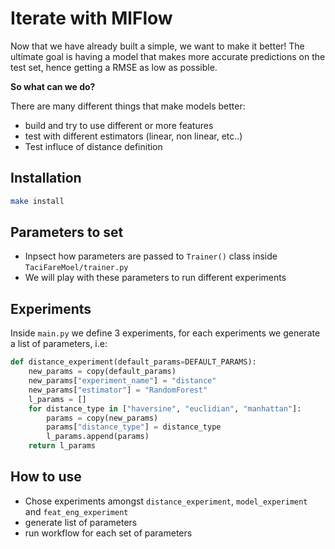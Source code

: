 # Iterate with MlFlow

Now that we have already built a simple, we want to make it better! The ultimate goal is having a model that makes more accurate predictions on the test set, hence getting a RMSE as low as possible.

**So what can we do?**

There are many different things that make models better:
- build and try to use different or more features
- test with different estimators (linear, non linear, etc..)
- Test influce of distance definition


## Installation
```bash
make install
```

## Parameters to set
 - Inpsect how parameters are passed to `Trainer()` class inside `TaciFareMoel/trainer.py`
 - We will play with these parameters to run different experiments

## Experiments
Inside `main.py` we define 3 experiments, for each experiments we generate a list of parameters, i.e:
```python
def distance_experiment(default_params=DEFAULT_PARAMS):
    new_params = copy(default_params)
    new_params["experiment_name"] = "distance"
    new_params["estimator"] = "RandomForest"
    l_params = []
    for distance_type in ["haversine", "euclidian", "manhattan"]:
        params = copy(new_params)
        params["distance_type"] = distance_type
        l_params.append(params)
    return l_params
``` 

## How to use
- Chose experiments amongst `distance_experiment`, `model_experiment` and `feat_eng_experiment`
- generate list of parameters 
- run workflow for each set of parameters


